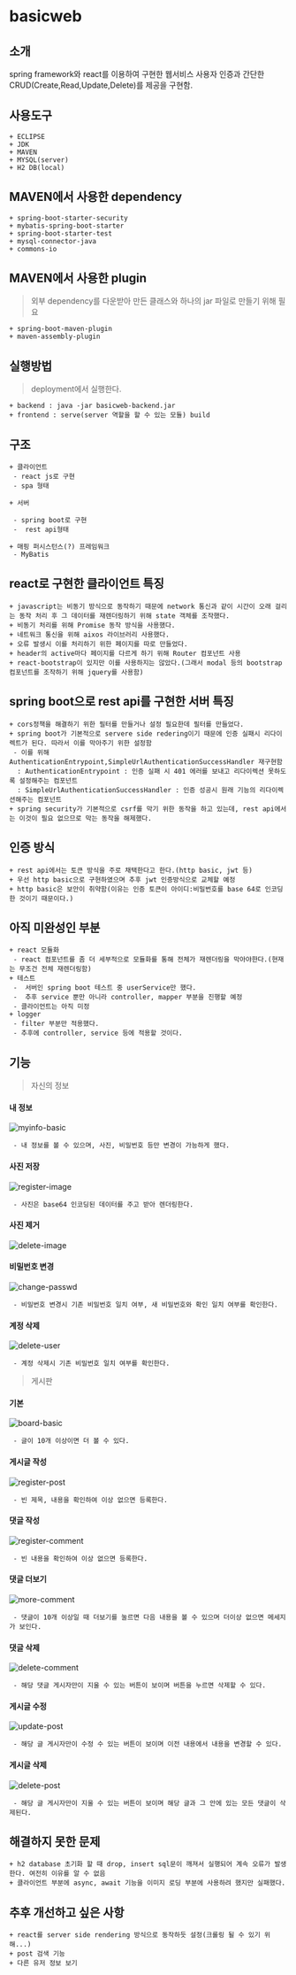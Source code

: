 ﻿# basicweb

## 소개

spring framework와 react를 이용하여 구현한 웹서비스
사용자 인증과 간단한 CRUD(Create,Read,Update,Delete)를 제공을 구현함.

## 사용도구

```
+ ECLIPSE
+ JDK
+ MAVEN
+ MYSQL(server)
+ H2 DB(local)
```

## MAVEN에서 사용한 dependency

```
+ spring-boot-starter-security
+ mybatis-spring-boot-starter
+ spring-boot-starter-test
+ mysql-connector-java
+ commons-io
```

## MAVEN에서 사용한 plugin

> 외부 dependency를 다운받아 만든 클래스와 하나의 jar 파일로 만들기 위해 필요
```
+ spring-boot-maven-plugin
+ maven-assembly-plugin
```

## 실행방법

> deployment에서 실행한다.
```
+ backend : java -jar basicweb-backend.jar
+ frontend : serve(server 역할을 할 수 있는 모듈) build
```


## 구조

```
+ 클라이언트 
 - react js로 구현
 - spa 형태

+ 서버

 - spring boot로 구현
 -  rest api형태

+ 매핑 퍼시스턴스(?) 프레임워크
 - MyBatis
```

## react로 구현한 클라이언트 특징

```
+ javascript는 비동기 방식으로 동작하기 때문에 network 통신과 같이 시간이 오래 걸리는 동작 처리 후 그 데이터를 재렌더링하기 위해 state 객체를 조작했다.
+ 비동기 처리를 위해 Promise 동작 방식을 사용했다.
+ 네트워크 통신을 위해 aixos 라이브러리 사용했다.
+ 오류 발생시 이를 처리하기 위한 페이지를 따로 만들었다.
+ header의 active마다 페이지를 다르게 하기 위해 Router 컴포넌트 사용
+ react-bootstrap이 있지만 이를 사용하지는 않았다.(그래서 modal 등의 bootstrap 컴포넌트를 조작하기 위해 jquery를 사용함)

```

## spring boot으로 rest api를 구현한 서버 특징

```
+ cors정책을 해결하기 위한 필터를 만들거나 설정 필요한데 필터를 만들었다.
+ spring boot가 기본적으로 servere side redering이기 때문에 인증 실패시 리다이렉트가 된다. 따라서 이를 막아주기 위한 설정함
 - 이를 위해 AuthenticationEntrypoint,SimpleUrlAuthenticationSuccessHandler 재구현함
  : AuthenticationEntrypoint : 인증 실패 시 401 에러를 보내고 리다이렉션 못하도록 설정해주는 컴포넌트
  : SimpleUrlAuthenticationSuccessHandler : 인증 성공시 원래 기능의 리다이렉션해주는 컴포넌트
+ spring security가 기본적으로 csrf를 막기 위한 동작을 하고 있는데, rest api에서는 이것이 필요 없으므로 막는 동작을 해제했다.
```

## 인증 방식

```
+ rest api에서는 토큰 방식을 주로 채택한다고 한다.(http basic, jwt 등)
+ 우선 http basic으로 구현하였으며 추후 jwt 인증방식으로 교체할 예정
+ http basic은 보안이 취약함(이유는 인증 토큰이 아이디:비밀번호를 base 64로 인코딩 한 것이기 때문이다.)
```

## 아직 미완성인 부분

```
+ react 모듈화
 - react 컴포넌트를 좀 더 세부적으로 모듈화를 통해 전체가 재렌더링을 막아야한다.(현재는 무조건 전체 재렌더링함)
+ 테스트
 -  서버인 spring boot 테스트 중 userService만 했다.
 -  추후 service 뿐만 아니라 controller, mapper 부분을 진행할 예정
 - 클라이언트는 아직 미정
+ logger
 - filter 부분만 적용했다. 
 - 추후에 controller, service 등에 적용할 것이다.
```

## 기능
> 자신의 정보

#### 내 정보
![myinfo-basic](https://github.com/goinghome0331/basicweb/blob/master/img/myinfo.png)
```
 - 내 정보를 볼 수 있으며, 사진, 비밀번호 등만 변경이 가능하게 했다.
```

#### 사진 저장
![register-image](https://github.com/goinghome0331/basicweb/blob/master/img/registerimage.jpg)
```
 - 사진은 base64 인코딩된 데이터를 주고 받아 렌더링한다.
```

#### 사진 제거
![delete-image](https://github.com/goinghome0331/basicweb/blob/master/img/deleteimage.jpg)

#### 비밀번호 변경
![change-passwd](https://github.com/goinghome0331/basicweb/blob/master/img/changePasswd.jpg)
```
 - 비밀번호 변경시 기존 비밀번호 일치 여부, 새 비밀번호와 확인 일치 여부를 확인한다.
```

#### 계정 삭제
![delete-user](https://github.com/goinghome0331/basicweb/blob/master/img/deleteUser.jpg)
```
 - 계정 삭제시 기존 비밀번호 일치 여부를 확인한다.
```

> 게시판
#### 기본
![board-basic](https://github.com/goinghome0331/basicweb/blob/master/img/board.png)
```
 - 글이 10개 이상이면 더 볼 수 있다.
```

#### 게시글 작성
![register-post](https://github.com/goinghome0331/basicweb/blob/master/img/registerPost.jpg)
```
 - 빈 제목, 내용을 확인하여 이상 없으면 등록한다.
```

#### 댓글 작성
![register-comment](https://github.com/goinghome0331/basicweb/blob/master/img/registerComment.jpg)
```
 - 빈 내용을 확인하여 이상 없으면 등록한다.
```

#### 댓글 더보기
![more-comment](https://github.com/goinghome0331/basicweb/blob/master/img/moreComment.jpg)
```
 - 댓글이 10개 이상일 때 더보기를 눌르면 다음 내용을 볼 수 있으며 더이상 없으면 메세지가 보인다.
```

#### 댓글 삭제
![delete-comment](https://github.com/goinghome0331/basicweb/blob/master/img/deleteComment.jpg)
```
 - 해당 댓글 게시자만이 지울 수 있는 버튼이 보이며 버튼을 누르면 삭제할 수 있다. 
```


#### 게시글 수정
![update-post](https://github.com/goinghome0331/basicweb/blob/master/img/updatePost.jpg)
```
 - 해당 글 게시자만이 수정 수 있는 버튼이 보이며 이전 내용에서 내용을 변경할 수 있다.
```

#### 게시글 삭제
![delete-post](https://github.com/goinghome0331/basicweb/blob/master/img/deletePost.jpg)
```
 - 해당 글 게시자만이 지울 수 있는 버튼이 보이며 해당 글과 그 안에 있는 모든 댓글이 삭제된다.
```

## 해결하지 못한 문제

```
+ h2 database 초기화 할 때 drop, insert sql문이 깨져서 실행되어 계속 오류가 발생한다. 여전히 이유를 알 수 없음
+ 클라이언트 부분에 async, await 기능을 이미지 로딩 부분에 사용하려 했지만 실패했다.
```

## 추후 개선하고 싶은 사항

```
+ react를 server side rendering 방식으로 동작하듯 설정(크롤링 될 수 있기 위해...)
+ post 검색 기능
+ 다른 유저 정보 보기
```